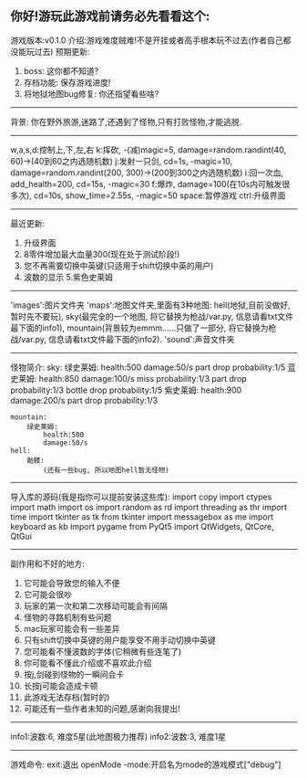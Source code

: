 你好!游玩此游戏前请务必先看看这个:
----------------------------------------------------------
游戏版本:v0.1.0
介绍:游戏难度贼难!不是开挂或者高手根本玩不过去(作者自己都没能玩过去)
预期更新:
1. boss:
    这你都不知道?
2. 存档功能:
    保存游戏进度!
3. 将地狱地图bug修复:
    你还指望看些啥?
    
----------------------------------------------------------
背景:
你在野外旅游,迷路了,还遇到了怪物,只有打败怪物,才能逃脱.

----------------------------------------------------------
w,a,s,d:控制上,下,左,右
k:挥砍, -(减)magic=5, damage=random.randint(40, 60)->(40到60之内选随机数)
j:发射一只剑, cd=1s, -magic=10, damage=random.randint(200, 300)->(200到300之内选随机数)
i:回一次血, add_health=200, cd=15s, -magic=30
f:爆炸, damage=100(在10s内可触发很多次), cd=10s, show_time=2.55s, -magic=50
space:暂停游戏
ctrl:升级界面

----------------------------------------------------------
最近更新:
1. 升级界面
2. 8零件增加最大血量300(现在处于测试阶段!)
3. 您不再需要切换中英键(只适用于shift切换中英的用户)
4. 波数的显示
5.紫色史莱姆

----------------------------------------------------------
'images':图片文件夹
'maps':地图文件夹,里面有3种地图:
    hell(地狱,目前没做好,暂时先不要玩),
    sky(最完全的一个地图, 将它替换为枪战/var.py, 信息请看txt文件最下面的info1),
    mountain(背景较为emmm......只做了一部分, 将它替换为枪战/var.py, 信息请看txt文件最下面的info2).
'sound':声音文件夹

----------------------------------------------------------
怪物简介:
    sky:
        绿史莱姆:
            health:500
            damage:50/s
            part drop probability:1/5
        蓝史莱姆:
            health:850
            damage:100/s
            miss probability:1/3
            part drop probability:1/3
            bottle drop probability:1/5
        紫史莱姆:
            health:900
            damage:200/s
            part drop probability:1/3

    mountain:
        绿史莱姆:
            health:500
            damage:50/s
    hell:
        骷髅:
            (还有一些bug, 所以地图hell暂无怪物)

----------------------------------------------------------
导入库的源码(我是指你可以提前安装这些库):
import copy
import ctypes
import math
import os
import random as rd
import threading as thr
import time
import tkinter as tk
from tkinter import messagebox as me
import keyboard as kb
import pygame
from PyQt5 import QtWidgets, QtCore, QtGui

----------------------------------------------------------
副作用和不好的地方:
1. 它可能会导致您的输入不便
2. 它可能会很吵
3. 玩家的第一次和第二次移动可能会有间隔
4. 怪物的寻路机制有些问题
5. mac玩家可能会有一些差异
6. 只有shift切换中英键的用户能享受不用手动切换中英键
7. 您可能看不懂波数的字体(它稍微有些连笔了)
8. 你可能看不懂此介绍或不喜欢此介绍
9. 按j,剑碰到怪物的一瞬间会卡
10. 长按j可能会造成卡顿
11. 此游戏无法存档(暂时的)
12. 可能还有一些作者未知的问题,感谢向我提出!

----------------------------------------------------------
info1:波数:6, 难度5星(此地图极力推荐)
info2:波数:3, 难度1星

----------------------------------------------------------
游戏命令:
exit:退出
openMode -mode:开启名为mode的游戏模式["debug"]
